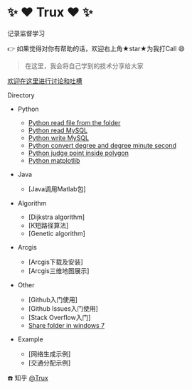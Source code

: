 # :sparkles: :heart: Trux :heart: :sparkles:

记录监督学习

:point_right: 如果觉得对你有帮助的话，欢迎右上角★star★为我打Call :smile:

> 在这里，我会将自己学到的技术分享给大家

[欢迎在这里进行讨论和吐槽](https://github.com/hanyunxuan/blog/issues/1)

Directory

* Python
    * [Python read file from the folder](https://github.com/hanyunxuan/PythonScripts/blob/master/read_file.py) 
    * [Python read MySQL](https://github.com/hanyunxuan/PythonScripts/blob/master/read_MySQL.py)
    * [Python write MySQL](https://github.com/hanyunxuan/PythonScripts/blob/master/write_MySQL.py)
    * [Python convert degree and degree minute second](https://github.com/hanyunxuan/PythonScripts/blob/master/convert_coordinate.py)
    * [Python judge point inside polygon](https://github.com/hanyunxuan/PythonScripts/blob/master/point_polygon.py)
    * [Python matplotlib](https://github.com/hanyunxuan/PythonScripts/blob/master/plot.py)
* Java
    * [Java调用Matlab包]
* Algorithm
    * [Dijkstra algorithm]
    * [K短路径算法]
    * [Genetic algorithm]
* Arcgis
    * [Arcgis下载及安装]
    * [Arcgis三维地图展示]
* Other
    * [Github入门使用]
    * [Github Issues入门使用]
    * [Stack Overflow入门] 
    * [Share folder in windows 7](https://github.com/hanyunxuan/blog/issues/2)

* Example
    * [网络生成示例]
    * [交通分配示例]

:telephone: 知乎 [@Trux](https://www.zhihu.com/people/baiye_mail/activities)
